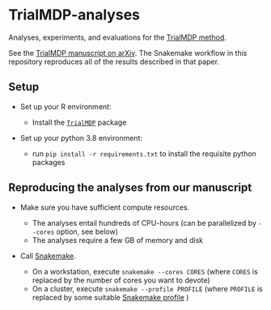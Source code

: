 # TrialMDP-analyses
Analyses, experiments, and evaluations for the [TrialMDP method](https://github.com/dpmerrell/TrialMDP).

See the [TrialMDP manuscript on arXiv](https://arxiv.org/abs/2109.14642). 
The Snakemake workflow in this repository reproduces all of the results described in that paper.

## Setup

* Set up your R environment:
    - Install the [`TrialMDP`](https://github.com/dpmerrell/TrialMDP) package

* Set up your python 3.8 environment: 
    - run `pip install -r requirements.txt` to install the requisite python packages

## Reproducing the analyses from our manuscript

* Make sure you have sufficient compute resources.
    - The analyses entail hundreds of CPU-hours (can be parallelized by `--cores` option, see below)
    - The analyses require a few GB of memory and disk

* Call [Snakemake](https://snakemake.readthedocs.io/en/v5.1.4/index.html). 
    - On a workstation, execute `snakemake --cores CORES` (where `CORES` is replaced by the number of cores you want to devote)
    - On a cluster, execute `snakemake --profile PROFILE` (where `PROFILE` is replaced by some suitable [Snakemake profile](https://snakemake.readthedocs.io/en/v5.1.4/executable.html#profiles) )
    

